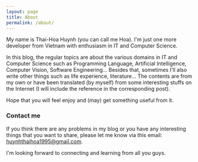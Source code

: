 ```yaml
---
layout: page
title: About
permalink: /about/
---
```


My name is Thai-Hoa Huynh (you can call me Hoa). I'm just one more developer from Vietnam with enthusiasm in IT and Computer Science.

In this blog, the regular topics are about the various domains in IT and Computer Science such as Programming Language, Artificial Intelligence, Computer Vision, Software Engineering... Besides that, sometimes I'll also write other things such as life experience, literature... The contents are from my own or have been translated (by myself) from some interesting stuffs on the Internet (I will include the reference in the corresponding post).

Hope that you will feel enjoy and (may) get something useful from it. 

### Contact me
If you think there are any problems in my blog or you have any interesting things that you want to share, please let me know via this email: [huynhthaihoa1995@gmail.com](mailto:huynhthaihoa1995@gmail.com).

I'm looking forward to connecting and learning from all you guys.
